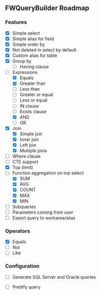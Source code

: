## FWQueryBuilder Roadmap

### Features

- [x] Simple select
- [x] Simple alias for field
- [x] Simple order by
- [x] Not deleted in select by default
- [x] Custom alias for table
- [x] Group by
    - [ ] Having clause
- [ ] Expressions
    - [x] Equals
    - [x] Greater than
    - [ ] Less than
    - [ ] Greater or equal
    - [ ] Less or equal
    - [ ] IN clause
    - [ ] Exists clause
    - [x] AND
    - [ ] OR
- [x] Join
    - [x] Simple join
    - [x] Inner join
    - [x] Left join
    - [x] Multiple joins
- [ ] Where clause
- [ ] CTE support
- [x] Top (limit)
- [ ] Function aggregation on top select
    - [x] SUM
    - [x] AVG
    - [x] COUNT
    - [x] MAX
    - [x] MIN
- [ ] Subqueries
- [ ] Parameters coming from user
- [ ] Export query to workarea/alias

### Operators

- [x] Equals
- [ ] Not
- [ ] Like

### Configuration

- [ ] Generate SQL Server and Oracle queries
- [ ] Prettify query

